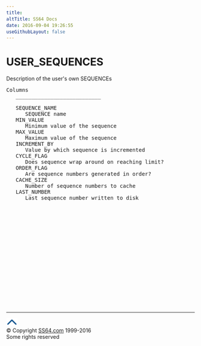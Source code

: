 ```yaml
---
title:
altTitle: SS64 Docs
date: 2016-09-04 19:26:55
useGithubLayout: false
---
```

<!-- #BeginLibraryItem "/Library/head_orad.lbi" --><!-- #EndLibraryItem --><h1>USER_SEQUENCES </h1><p> Description of the user's own SEQUENCEs </p> 
 
<pre>Columns
   ___________________________
 
   SEQUENCE_NAME
      SEQUENCE name
   MIN_VALUE
      Minimum value of the sequence
   MAX_VALUE
      Maximum value of the sequence
   INCREMENT_BY
      Value by which sequence is incremented
   CYCLE_FLAG
      Does sequence wrap around on reaching limit?
   ORDER_FLAG
      Are sequence numbers generated in order?
   CACHE_SIZE
      Number of sequence numbers to cache
   LAST_NUMBER
      Last sequence number written to disk

</pre><!-- #BeginLibraryItem "/Library/foot_orad.lbi" --><p>
<!-- oracle-footer -->
<ins class="adsbygoogle" style="display:inline-block;width:300px;height:250px" data-ad-client="ca-pub-6140977852749469" data-ad-slot="4275490898"></ins>
<script>
(adsbygoogle = window.adsbygoogle || []).push({});
</script></p>
<hr>
<div id="bl" class="footer"><a href="USER_SEQUENCES.html#"><img src="../images/top.png" width="30" height="22" alt="Back to the Top"></a></div>
<div id="br" class="footer, tagline">© Copyright <a href="http://ss64.com/">SS64.com</a> 1999-2016<br>
Some rights reserved</div>
<!-- #EndLibraryItem -->

